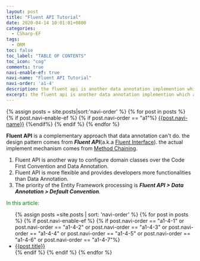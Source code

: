 ```yaml
---
layout: post
title: "Fluent API Tutorial"
date: 2020-04-14 10:01:01+0800
categories:
  - CSharp-EF
tags:
  - ORM
toc: false
toc_label: "TABLE OF CONTENTS"
toc_icon: "cog"
comments: true
navi-enable-ef: true
navi-name: "Fluent API Tutorial"
navi-order: 'a1-4'
description: the fluent api is another data annotation implemention which applied more functions.
excerpt: the fluent api is another data annotation implemention which applied more functions.
---
```

<!--navigation bar-->
<div class='navi-link-container'>
  {% assign posts = site.posts|sort:'navi-order' %}
  {% for post in posts %}
    {% if post.navi-enable-ef %}
        {% if post.navi-order == "a1"%}
            <a href="{{ site.baseurl }}{{ post.url }}" class='navi-link'>{{post.navi-name}}</a>
        {%endif%}
    {% endif %}
  {% endfor %}
<a class='navi-link'></a></div>
<!--navigation bar-->

**Fluent API** is a complementary approach that data annotation can't do.  the design pattern comes from ***Fluent API***(a.k.a [Fluent Interface][1]). the actual implement mechanism comes from [Method Chaining][2].

1. Fluent API is another way to configure domain classes over the Code First Convention and Data Annotation.
2. Fluent API is more flexible and provides developers more functionalities than Data Annotation.
3. The priority of the Entity Framework processing is ***Fluent API > Data Annotation > Default Convention***.



<!--items-->
<div>
<span style="color: green;">In this article:</span>
<ul>
  {% assign posts =site.posts | sort: 'navi-order' %}
  {% for post in posts %}
    {% if post.navi-enable-ef %}
      {% if post.navi-order == "a1-4-1" or
            post.navi-order == "a1-4-2" or 
            post.navi-order == "a1-4-3" or 
            post.navi-order == "a1-4-4" or
            post.navi-order == "a1-4-5" or 
            post.navi-order == "a1-4-6" or 
            post.navi-order == "a1-4-7"%}
                <li><a href="{{ site.baseurl }}{{ post.url }}" class="item-link">{{post.title}}</a></li>
      {% endif %}
    {% endif %}
  {% endfor %}
</ul>
</div>
<!--items-->

[1]: https://en.wikipedia.org/wiki/Fluent_interface
[2]: https://en.wikipedia.org/wiki/Method_chaining